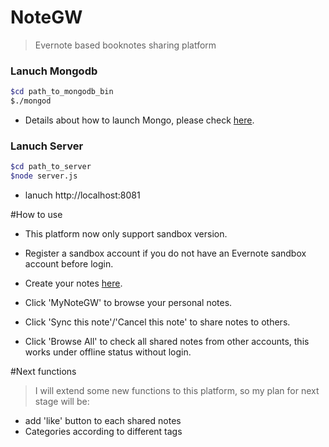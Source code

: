 
# NoteGW

>Evernote based booknotes sharing platform

### Lanuch Mongodb

 ```sh 
$cd path_to_mongodb_bin
$./mongod
  ```
* Details about how to launch Mongo, please check [here](http://docs.mongodb.org/manual/tutorial/manage-mongodb-processes).

### Lanuch Server
```sh 
$cd path_to_server
$node server.js
```
- lanuch http://localhost:8081



#How to use

- This platform now only support sandbox version.
 
- Register a sandbox account if you do not have an Evernote sandbox account before login.

- Create your notes [here](https://sandbox.evernote.com/).

- Click 'MyNoteGW' to browse your personal notes. 

- Click 'Sync this note'/'Cancel this note' to share notes to others.

- Click 'Browse All' to check all shared notes from other accounts, this works under offline status without login.


#Next functions
>I will extend some new functions to this platform, so my plan for next stage will be:

- add 'like' button to each shared notes
- Categories according to different tags
